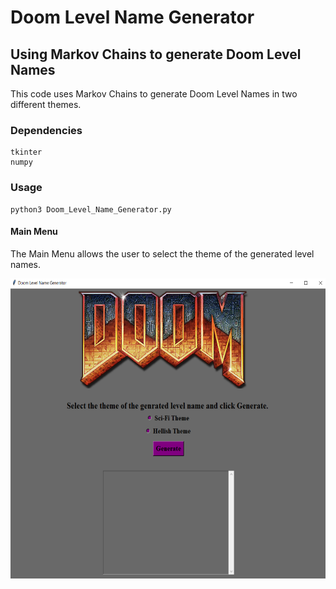 # Doom Level Name Generator
## Using Markov Chains to generate Doom Level Names

This code uses Markov Chains to generate Doom Level Names in two different themes.

### Dependencies 
```
tkinter
numpy
```
### Usage

```
python3 Doom_Level_Name_Generator.py
```
#### Main Menu

The Main Menu allows the user to select the theme of the generated level names. 

<p align="center">
  <img width="640" height="480" src="https://github.com/NeonInc/Doom-Name-Generator-Markov-Chains/blob/master/Images/Main_Menu.png">
</p>
